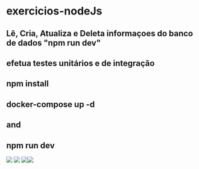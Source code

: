 # exercicios-nodeJs
## Lê, Cria, Atualiza e Deleta informaçoes do banco de dados "npm run dev" 
## efetua testes unitários e de integração
## npm install
## docker-compose up -d
## and
## npm run dev


<img src="https://img.shields.io/badge/MySQL-00000F?style=for-the-badge&logo=mysql&logoColor=white"> <img src="https://img.shields.io/badge/Node.js-43853D?style=for-the-badge&logo=node.js&logoColor=white"> <img src="https://img.shields.io/badge/sinon.js-323330?style=for-the-badge&logo=sinon"><img src="https://img.shields.io/badge/chai.js-323330?style=for-the-badge&logo=chai&logoColor=red">

